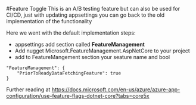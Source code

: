 #Feature Toggle
This is an A/B testing feature but can also be used for CI/CD, just with updating appsettings you can go back to the old implementation of the functionality

Here we went with the default implementation steps:
* appsettings add section called **FeatureManagement**
* Add nugget Microsoft.FeatureManagement.AspNetCore to your project
* add to FeatureMangement section your seature name and bool


```
"FeatureManagement": {
    "PriorToReadyDataFetchingFeature": true
}
```

Further reading at https://docs.microsoft.com/en-us/azure/azure-app-configuration/use-feature-flags-dotnet-core?tabs=core5x

